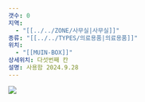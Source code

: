 ```yaml
---
갯수: 0
지역:
  - "[[../../ZONE/사무실|사무실]]"
종류: "[[../../TYPES/의료용품|의료용품]]"
위치:
  - "[[MUIN-BOX]]"
상세위치: 다섯번째 칸
설명: 사용함 2024.9.28
---
```

![](http://192.168.50.22/devices/240914_IMG_0026.jpg)